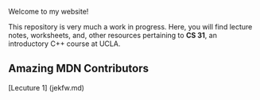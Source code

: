Welcome to my website!

This repository is very much a work in progress. Here, you will find lecture notes, worksheets, and, other resources pertaining to <b>CS 31</b>, an introductory C++ course at UCLA.

<section>
  <h1>Amazing MDN Contributors</h1>
[Lecuture 1] (jekfw.md)
</section>
